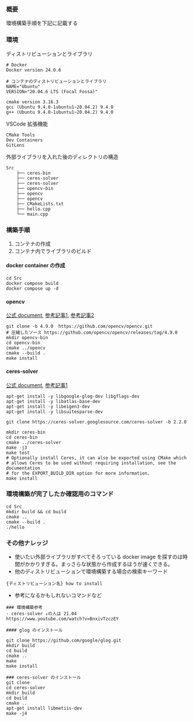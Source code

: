 ### 概要
環境構築手順を下記に記載する

### 環境
ディストリビューションとライブラリ
```
# Docker
Docker version 24.0.6

# コンテナのディストリビューションとライブラリ
NAME="Ubuntu"
VERSION="20.04.6 LTS (Focal Fossa)"

cmake version 3.16.3
gcc (Ubuntu 9.4.0-1ubuntu1~20.04.2) 9.4.0
g++ (Ubuntu 9.4.0-1ubuntu1~20.04.2) 9.4.0
```

VSCode 拡張機能
```
CMake Tools
Dev Containers
GitLens
```


外部ライブラリを入れた後のディレクトリの構造
```
Src
    ├── ceres-bin
    ├── ceres-solver
    ├── ceres-solver
    ├── opencv-bin
    ├── opencv
    ├── opencv
    ├── CMakeLists.txt
    ├── hello.cpp
    └── main.cpp
```



### 構築手順
1. コンテナの作成
2. コンテナ内でライブラリのビルド

#### docker container の作成
```
cd Src
docker compose build
docker compose up -d
```
#### opencv

[公式 document](https://docs.opencv.org/4.5.5/d7/d9f/tutorial_linux_install.html), 
[参考記事1](https://takacity.blog.fc2.com/blog-entry-325.html), 
[参考記事2](https://www.kkaneko.jp/tools/ubuntu/ubuntu_opencv.html)

```
git clone -b 4.9.0  https://github.com/opencv/opencv.git
# 圧縮したソース https://github.com/opencv/opencv/releases/tag/4.9.0
mkdir opencv-bin
cd opencv-bin
cmake ../opencv
cmake --build .
make install
```

#### ceres-solver

[公式 document](http://ceres-solver.org/installation.html), 
[参考記事1](https://qiita.com/keita-n-ac/items/06f4214c7ae3292c5e44)

```
apt-get install -y libgoogle-glog-dev libgflags-dev
apt-get install -y libatlas-base-dev
apt-get install -y libeigen3-dev
apt-get install -y libsuitesparse-dev

git clone https://ceres-solver.googlesource.com/ceres-solver -b 2.2.0

mkdir ceres-bin
cd ceres-bin
cmake ../ceres-solver
make -j3
make test
# Optionally install Ceres, it can also be exported using CMake which
# allows Ceres to be used without requiring installation, see the documentation
# for the EXPORT_BUILD_DIR option for more information.
make install
```


### 環境構築が完了したか確認用のコマンド
```
cd Src
mkdir build && cd build
cmake ..
cmake --build .
./hello
```


### その他ナレッジ
- 使いたい外部ライブラリがすべてそろっている docker image を探すのは時間がかかりすぎる。まっさらな状態から作成するほうが速くできる。
- 他のディストリビューションで環境構築する場合の検索キーワード
```
{ディストリビューション名} how to install
```
- 参考になるかもしれないコマンドなど
```
### 環境構築参考
- ceres-solver ↓の人は 21.04
https://www.youtube.com/watch?v=BnxivTzczEY

#### glog のインストール

git clone https://github.com/google/glog.git
mkdir build
cd build
cmake ..
make
make install

### ceres-solver のインストール
git clone 
cd ceres-solver
mkdir build
cd build
cmake ..
apt-get install libmetiis-dev
make -j4
```
